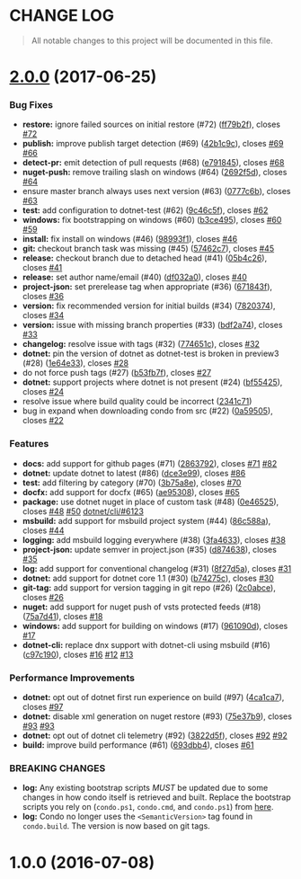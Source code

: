 # CHANGE LOG

> All notable changes to this project will be documented in this file.

<a name="2.0.0"></a>
# [2.0.0](https://github.com/automotivemastermind/condo/compare/1.0.0...2.0.0) (2017-06-25)


### Bug Fixes

* **restore:** ignore failed sources on initial restore (#72) ([ff79b2f](https://github.com/automotivemastermind/condo/commits/ff79b2f)), closes [#72](https://github.com/automotivemastermind/condo/issues/72)
* **publish:** improve publish target detection (#69) ([42b1c9c](https://github.com/automotivemastermind/condo/commits/42b1c9c)), closes [#69](https://github.com/automotivemastermind/condo/issues/69) [#66](https://github.com/automotivemastermind/condo/issues/66)
* **detect-pr:** emit detection of pull requests (#68) ([e791845](https://github.com/automotivemastermind/condo/commits/e791845)), closes [#68](https://github.com/automotivemastermind/condo/issues/68)
* **nuget-push:** remove trailing slash on windows (#64) ([2692f5d](https://github.com/automotivemastermind/condo/commits/2692f5d)), closes [#64](https://github.com/automotivemastermind/condo/issues/64)
* ensure master branch always uses next version (#63) ([0777c6b](https://github.com/automotivemastermind/condo/commits/0777c6b)), closes [#63](https://github.com/automotivemastermind/condo/issues/63)
* **test:** add configuration to dotnet-test (#62) ([9c46c5f](https://github.com/automotivemastermind/condo/commits/9c46c5f)), closes [#62](https://github.com/automotivemastermind/condo/issues/62)
* **windows:** fix bootstrapping on windows (#60) ([b3ce495](https://github.com/automotivemastermind/condo/commits/b3ce495)), closes [#60](https://github.com/automotivemastermind/condo/issues/60) [#59](https://github.com/automotivemastermind/condo/issues/59)
* **install:** fix install on windows (#46) ([98993f1](https://github.com/automotivemastermind/condo/commits/98993f1)), closes [#46](https://github.com/automotivemastermind/condo/issues/46)
* **git:** checkout branch task was missing (#45) ([57462c7](https://github.com/automotivemastermind/condo/commits/57462c7)), closes [#45](https://github.com/automotivemastermind/condo/issues/45)
* **release:** checkout branch due to detached head (#41) ([05b4c26](https://github.com/automotivemastermind/condo/commits/05b4c26)), closes [#41](https://github.com/automotivemastermind/condo/issues/41)
* **release:** set author name/email (#40) ([df032a0](https://github.com/automotivemastermind/condo/commits/df032a0)), closes [#40](https://github.com/automotivemastermind/condo/issues/40)
* **project-json:** set prerelease tag when appropriate (#36) ([671843f](https://github.com/automotivemastermind/condo/commits/671843f)), closes [#36](https://github.com/automotivemastermind/condo/issues/36)
* **version:** fix recommended version for initial builds (#34) ([7820374](https://github.com/automotivemastermind/condo/commits/7820374)), closes [#34](https://github.com/automotivemastermind/condo/issues/34)
* **version:** issue with missing branch properties (#33) ([bdf2a74](https://github.com/automotivemastermind/condo/commits/bdf2a74)), closes [#33](https://github.com/automotivemastermind/condo/issues/33)
* **changelog:** resolve issue with tags (#32) ([774651c](https://github.com/automotivemastermind/condo/commits/774651c)), closes [#32](https://github.com/automotivemastermind/condo/issues/32)
* **dotnet:** pin the version of dotnet as dotnet-test is broken in preview3 (#28) ([1e64e33](https://github.com/automotivemastermind/condo/commits/1e64e33)), closes [#28](https://github.com/automotivemastermind/condo/issues/28)
* do not force push tags (#27) ([b53fb7f](https://github.com/automotivemastermind/condo/commits/b53fb7f)), closes [#27](https://github.com/automotivemastermind/condo/issues/27)
* **dotnet:** support projects where dotnet is not present (#24) ([bf55425](https://github.com/automotivemastermind/condo/commits/bf55425)), closes [#24](https://github.com/automotivemastermind/condo/issues/24)
* resolve issue where build quality could be incorrect ([2341c71](https://github.com/automotivemastermind/condo/commits/2341c71))
* bug in expand when downloading condo from src (#22) ([0a59505](https://github.com/automotivemastermind/condo/commits/0a59505)), closes [#22](https://github.com/automotivemastermind/condo/issues/22)


### Features

* **docs:** add support for github pages (#71) ([2863792](https://github.com/automotivemastermind/condo/commits/2863792)), closes [#71](https://github.com/automotivemastermind/condo/issues/71) [#82](https://github.com/automotivemastermind/condo/issues/82)
* **dotnet:** update dotnet to latest (#86) ([dce3e99](https://github.com/automotivemastermind/condo/commits/dce3e99)), closes [#86](https://github.com/automotivemastermind/condo/issues/86)
* **test:** add filtering by category (#70) ([3b75a8e](https://github.com/automotivemastermind/condo/commits/3b75a8e)), closes [#70](https://github.com/automotivemastermind/condo/issues/70)
* **docfx:** add support for docfx (#65) ([ae95308](https://github.com/automotivemastermind/condo/commits/ae95308)), closes [#65](https://github.com/automotivemastermind/condo/issues/65)
* **package:** use dotnet nuget in place of custom task (#48) ([0e46525](https://github.com/automotivemastermind/condo/commits/0e46525)), closes [#48](https://github.com/automotivemastermind/condo/issues/48) [#50](https://github.com/automotivemastermind/condo/issues/50) [dotnet/cli/#6123](https://github.com/automotivemastermind/condo/issues/6123)
* **msbuild:** add support for msbuild project system (#44) ([86c588a](https://github.com/automotivemastermind/condo/commits/86c588a)), closes [#44](https://github.com/automotivemastermind/condo/issues/44)
* **logging:** add msbuild logging everywhere (#38) ([3fa4633](https://github.com/automotivemastermind/condo/commits/3fa4633)), closes [#38](https://github.com/automotivemastermind/condo/issues/38)
* **project-json:** update semver in project.json (#35) ([d874638](https://github.com/automotivemastermind/condo/commits/d874638)), closes [#35](https://github.com/automotivemastermind/condo/issues/35)
* **log:** add support for conventional changelog (#31) ([8f27d5a](https://github.com/automotivemastermind/condo/commits/8f27d5a)), closes [#31](https://github.com/automotivemastermind/condo/issues/31)
* **dotnet:** add support for dotnet core 1.1 (#30) ([b74275c](https://github.com/automotivemastermind/condo/commits/b74275c)), closes [#30](https://github.com/automotivemastermind/condo/issues/30)
* **git-tag:** add support for version tagging in git repo (#26) ([2c0abce](https://github.com/automotivemastermind/condo/commits/2c0abce)), closes [#26](https://github.com/automotivemastermind/condo/issues/26)
* **nuget:** add support for nuget push of vsts protected feeds (#18) ([75a7d41](https://github.com/automotivemastermind/condo/commits/75a7d41)), closes [#18](https://github.com/automotivemastermind/condo/issues/18)
* **windows:** add support for building on windows (#17) ([961090d](https://github.com/automotivemastermind/condo/commits/961090d)), closes [#17](https://github.com/automotivemastermind/condo/issues/17)
* **dotnet-cli:** replace dnx support with dotnet-cli using msbuild (#16) ([c97c190](https://github.com/automotivemastermind/condo/commits/c97c190)), closes [#16](https://github.com/automotivemastermind/condo/issues/16) [#12](https://github.com/automotivemastermind/condo/issues/12) [#13](https://github.com/automotivemastermind/condo/issues/13)


### Performance Improvements

* **dotnet:** opt out of dotnet first run experience on build (#97) ([4ca1ca7](https://github.com/automotivemastermind/condo/commits/4ca1ca7)), closes [#97](https://github.com/automotivemastermind/condo/issues/97)
* **dotnet:** disable xml generation on nuget restore (#93) ([75e37b9](https://github.com/automotivemastermind/condo/commits/75e37b9)), closes [#93](https://github.com/automotivemastermind/condo/issues/93) [#93](https://github.com/automotivemastermind/condo/issues/93)
* **dotnet:** opt out of dotnet cli telemetry (#92) ([3822d5f](https://github.com/automotivemastermind/condo/commits/3822d5f)), closes [#92](https://github.com/automotivemastermind/condo/issues/92) [#92](https://github.com/automotivemastermind/condo/issues/92)
* **build:** improve build performance (#61) ([693dbb4](https://github.com/automotivemastermind/condo/commits/693dbb4)), closes [#61](https://github.com/automotivemastermind/condo/issues/61)


### BREAKING CHANGES

* **log:** 
Any existing bootstrap scripts *MUST* be updated due to some changes in how condo itself is retrieved and built. Replace the bootstrap scripts you rely on (`condo.ps1`, `condo.cmd`, and `condo.ps1`) from [here](https://github.com/pulsebridge/condo/tree/develop/template).
* **log:** 
Condo no longer uses the ```<SemanticVersion>``` tag found in `condo.build`. The version is now based on git tags.


<a name="1.0.0"></a>
# 1.0.0 (2016-07-08)


